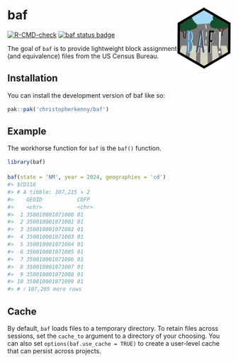 
<!-- README.md is generated from README.Rmd. Please edit that file -->

# baf <img src="man/figures/logo.png" align="right" height="138" alt="" />

<!-- badges: start -->

[![R-CMD-check](https://github.com/christopherkenny/baf/actions/workflows/R-CMD-check.yaml/badge.svg)](https://github.com/christopherkenny/baf/actions/workflows/R-CMD-check.yaml)
[![baf status
badge](https://christopherkenny.r-universe.dev/badges/baf)](https://christopherkenny.r-universe.dev/baf)
<!-- badges: end -->

The goal of `baf` is to provide lightweight block assignment (and
equivalence) files from the US Census Bureau.

## Installation

You can install the development version of baf like so:

``` r
pak::pak('christopherkenny/baf')
```

## Example

The workhorse function for `baf` is the `baf()` function.

``` r
library(baf)

baf(state = 'NM', year = 2024, geographies = 'cd')
#> $CD118
#> # A tibble: 107,215 × 2
#>    GEOID           CDFP 
#>    <chr>           <chr>
#>  1 350010001071000 01   
#>  2 350010001071001 01   
#>  3 350010001071002 01   
#>  4 350010001071003 01   
#>  5 350010001071004 01   
#>  6 350010001071005 01   
#>  7 350010001071006 01   
#>  8 350010001071007 01   
#>  9 350010001071008 01   
#> 10 350010001071009 01   
#> # ℹ 107,205 more rows
```

## Cache

By default, `baf` loads files to a temporary directory. To retain files
across sessions, set the `cache_to` argument to a directory of your
choosing. You can also set `options(baf.use_cache = TRUE)` to create a
user-level cache that can persist across projects.
